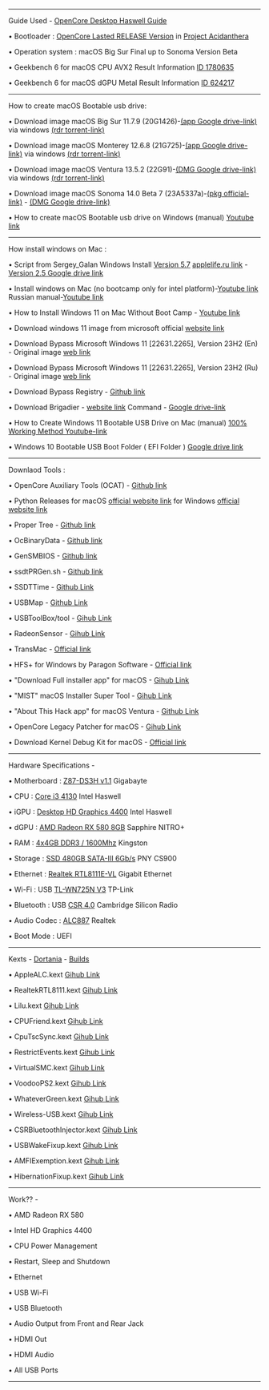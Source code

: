 _________________________________________________________________________________________________________________________________________________

Guide Used - [OpenCore Desktop Haswell Guide](https://dortania.github.io/OpenCore-Install-Guide/config.plist/haswell.html)

• Bootloader : [OpenCore Lasted RELEASE Version](https://github.com/acidanthera/OpenCorePkg) in [Project Acidanthera](https://github.com/orgs/acidanthera/repositories)

• Operation system : macOS Big Sur Final up to Sonoma Version Beta 

• Geekbench 6 for macOS CPU AVX2 Result Information [ID 1780635](https://browser.geekbench.com/v6/cpu/1780635)

• Geekbench 6 for macOS dGPU Metal Result Information [ID 624217](https://browser.geekbench.com/v6/compute/624217)

_________________________________________________________________________________________________________________________________________________


How to create macOS Bootable usb drive:

• Download image macOS Big Sur 11.7.9 (20G1426)-[(app Google drive-link)](https://drive.google.com/file/d/1XtrmxwTXmmlSo-0ik4hf4e-CRqmKw-_z/view?usp=sharing) via windows [(rdr torrent-link)](https://rutracker.org/forum/viewtopic.php?t=5928524)

• Download image macOS Monterey 12.6.8 (21G725)-[(app Google drive-link)](https://drive.google.com/file/d/1tKsCSZVCWS926JKtBbGwgcMifxuzvpDC/view?usp=drive_link) via windows [(rdr torrent-link)](https://rutracker.org/forum/viewtopic.php?t=6066530)

• Download image macOS Ventura 13.5.2 (22G91)-[(DMG Google drive-link)](https://drive.google.com/file/d/1b5TlWf0vI17z9cWL0s3aLO7jWxnZoFwa/view?usp=sharing) via windows [(rdr torrent-link)](https://rutracker.org/forum/viewtopic.php?t=6223477)

• Download image macOS Sonoma 14.0 Beta 7 (23A5337a)-[(pkg official-link)](https://swcdn.apple.com/content/downloads/14/54/042-41491-A_WCZEM7L2US/b5eeeylcnmf82ycto51pvy0klcyzd02on8/InstallAssistant.pkg) - [(DMG Google drive-link)](https://drive.google.com/file/d/1FgkfiXhaKfVXMpzf8R4CbYFOnG7Ts5Q3/view?usp=sharing)

• How to create macOS Bootable usb drive on Windows (manual) [Youtube link](https://youtu.be/AhMETX7U1EY)


_________________________________________________________________________________________________________________________________________________


How install windows on Mac :

• Script from Sergey_Galan  Windows Install [Version 5.7](https://i.applelife.ru/2021/11/493507_Windows_Install_5.7.zip) [applelife.ru link](https://applelife.ru/threads/skript-ustanovki-windows-iz-pod-macos.2942844/page-19#post-741961) - [Version 2.5 Google drive link](https://drive.google.com/file/d/1m29LIGJOVr4UV2RkyqeOZkMV6XzFKhqJ/view)

• Install windows on Mac (no bootcamp only for intel platform)-[Youtube link](https://youtu.be/3_h9yOvrAKc) Russian manual-[Youtube link](https://youtu.be/5pBLnKHz6c0)

• How to Install Windows 11 on Mac Without Boot Camp - [Youtube link](https://youtu.be/flxXlArDFCY)

• Download windows 11 image from microsoft official [website link](https://www.microsoft.com/ru-ru/software-download/windows11)

• Download Bypass Microsoft Windows 11 [22631.2265], Version 23H2 (En) - Original image  [web link](https://comss.cloud/22631.2265.230822-1942.NI_RELEASE_SVC_BETAFLT_PROD1_CLIENTMULTI_X64FRE_EN-US_FIXED_2023_08_31.iso)

• Download Bypass Microsoft Windows 11 [22631.2265], Version 23H2 (Ru) - Original image  [web link](https://comss.cloud/22631.2265.230822-1942.NI_RELEASE_SVC_BETAFLT_PROD1_CLIENTMULTI_X64FRE_RU-RU_FIXED_2023_08_31.iso) 

• Download Bypass Registry - [Github link](https://github.com/haithamaouati/BW11)

• Download Brigadier - [website link](https://www.youtube.com/redirect?event=video_description&redir_token=QUFFLUhqbmV6eWdUZDdsRUZ2U1UxVFFZY29BVDYwckR5QXxBQ3Jtc0tuaXN1eVdTYXBDTlY0NDhCWUQzZ3BGYmkzUVRfaHF1Nm9aNkhPbVBweXFqTmsyMTZZUFk3RkMwZ0ZKbzB4VEFtWFNLTUQwS3F2TVVkT2tOVmRTUm1NQXNfSHNQcmhDdkw3SjBleVpQQ3ZBeTBLdnBxbw&q=https%3A%2F%2Fbit.ly%2F3aRRu0M&v=flxXlArDFCY)  Command - [Google drive-link](https://drive.google.com/file/d/1eY-CONimt4J74qrx1kUciwVyLSNMd0jX/view)

• How to Create Windows 11 Bootable USB Drive on Mac (manual) [100% Working Method Youtube-link](https://youtu.be/yfaaVDBqrvI)

• Windows 10 Bootable USB Boot Folder ( EFI Folder ) [Google drive link](https://drive.google.com/file/d/1AVWyE8RkHE_e6SomJYted2wFpeiBs9Hi/view)

_________________________________________________________________________________________________________________________________________________

Downlaod Tools :

• OpenCore Auxiliary Tools (OCAT) - [Github link](https://github.com/ic005k/OCAuxiliaryTools)

• Python Releases for macOS [official website link](https://www.python.org/downloads/macos/) for Windows [official website link](https://www.python.org/downloads/windows/)

• Proper Tree        - [Github link](https://github.com/corpnewt/ProperTree)

• OcBinaryData       - [Github link](https://github.com/acidanthera/OcBinaryData)

• GenSMBIOS          - [Github link](https://github.com/corpnewt/GenSMBIOS)

• ssdtPRGen.sh       - [Github link](https://github.com/Piker-Alpha/ssdtPRGen.sh)

• SSDTTime           - [Github Link](https://github.com/corpnewt/SSDTTime)

• USBMap             - [Github Link](https://github.com/corpnewt/USBMap)

• USBToolBox/tool    - [Gihub Link](https://github.com/USBToolBox/tool)

• RadeonSensor       - [Gihub Link](https://github.com/NootInc/RadeonSensor)

• TransMac           - [Official link](https://www.acutesystems.com/scrtm.htm)

• HFS+ for Windows by Paragon Software - [Official link](https://www.paragon-software.com/home/hfs-windows/)

• "Download Full installer app" for macOS - [Gihub Link](https://github.com/scriptingosx/DownloadFullInstaller)

•  "MIST"  macOS Installer Super Tool - [Gihub Link](https://github.com/ninxsoft/Mist)

• "About This Hack app" for macOS Ventura - [Github Link](https://github.com/0xCUB3/About-This-Hack)

• OpenCore Legacy Patcher for macOS - [Gihub Link](https://github.com/dortania/OpenCore-Legacy-Patcher)
 
• Download Kernel Debug Kit for macOS - [Official link](https://developer.apple.com/download/all/)
_________________________________________________________________________________________________________________________________________________

Hardware Specifications -

• Motherboard : [Z87-DS3H v1.1](https://www.gigabyte.com/Motherboard/GA-Z87-DS3H-rev-11#ov) Gigabayte 

• CPU : [Core i3 4130](https://ark.intel.com/content/www/us/en/ark/products/77480/intel-core-i34130-processor-3m-cache-3-40-ghz.html) Intel Haswell
 
• iGPU : [Desktop HD Graphics 4400](https://ark.intel.com/content/www/us/en/ark/products/graphics/81497/intel-hd-graphics-4400.html#@Desktop) Intel Haswell

• dGPU : [AMD Radeon RX 580 8GB](https://www.sapphiretech.com/ru-ru/consumer/nitro-rx-580-8g-g5) Sapphire NITRO+

• RAM : [4x4GB DDR3 / 1600Mhz](https://www.kingston.com/dataSheets/KVR16N11S8_4.pdf) Kingston
 
• Storage : [SSD 480GB SATA-III 6Gb/s](https://www.pny.com.tw/en/products-detail/CS900-2-point-5-SSD/) PNY CS900 
 
• Ethernet : [Realtek RTL8111E-VL](https://4ip.info/files/attachments/RTL8111E.pdf) Gigabit Ethernet
 
• Wi-Fi : USB [TL-WN725N V3](https://www.tp-link.com/us/support/download/tl-wn725n/) TP-Link 

• Bluetooth : USB [CSR 4.0](https://russian.alibaba.com/p-detail/Universal-1600104012497.html?spm=a2700.7724857.0.0.eaefdcc1UmOoT3) Cambridge Silicon Radio
 
• Audio Codec : [ALC887](http://www.chipset-ic.com/datasheet/ALC887.pdf) Realtek 
 
• Boot Mode : UEFI

_________________________________________________________________________________________________________________________________________________


Kexts - [Dortania](https://dortania.github.io) - [Builds](https://dortania.github.io/builds/) 


• AppleALC.kext [Gihub Link](https://github.com/acidanthera/AppleALC)

• RealtekRTL8111.kext [Gihub Link](https://github.com/Mieze/RTL8111_driver_for_OS_X/releases)

• Lilu.kext [Gihub Link](https://github.com/acidanthera/Lilu) 

• CPUFriend.kext [Gihub Link](https://github.com/acidanthera/CPUFriend) 

• CpuTscSync.kext [Gihub Link](https://github.com/acidanthera/CpuTscSync) 

• RestrictEvents.kext [Gihub Link](https://github.com/acidanthera/RestrictEvents) 

• VirtualSMC.kext [Gihub Link](https://github.com/acidanthera/VirtualSMC)

• VoodooPS2.kext [Gihub Link](https://github.com/acidanthera/VoodooPS2) 

• WhateverGreen.kext [Gihub Link](https://github.com/acidanthera/WhateverGreen) 

• Wireless-USB.kext [Gihub Link](https://github.com/chris1111/Wireless-USB-Big-Sur-Adapter) 

• CSRBluetoothInjector.kext [Gihub Link](https://github.com/So1jon/Gigabayte-Z87-DS3H-Intel-Core-i3-4130-Intel-HD-Graphics-4400/files/9784693/CSRBluetoothInjector.kext.zip) 

• USBWakeFixup.kext [Gihub Link](https://github.com/osy/USBWakeFixup)

• AMFIExemption.kext [Gihub Link](https://github.com/osy/AMFIExemption) 

• HibernationFixup.kext [Gihub Link](https://github.com/acidanthera/HibernationFixup) 

_________________________________________________________________________________________________________________________________________________
 

Work?? -

• AMD Radeon RX 580

• Intel HD Graphics 4400 

• CPU Power Management 

• Restart, Sleep and Shutdown 

• Ethernet 

• USB Wi-Fi 

• USB Bluetooth 

• Audio Output from Front and Rear Jack 

• HDMI Out
 
• HDMI Audio 

• All USB Ports

_________________________________________________________________________________________________________________________________________________
